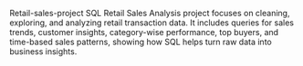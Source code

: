 Retail-sales-project
SQL Retail Sales Analysis project focuses on cleaning, exploring, and analyzing retail transaction data. It includes queries for sales trends, customer insights, category-wise performance, top buyers, and time-based sales patterns, showing how SQL helps turn raw data into business insights.

